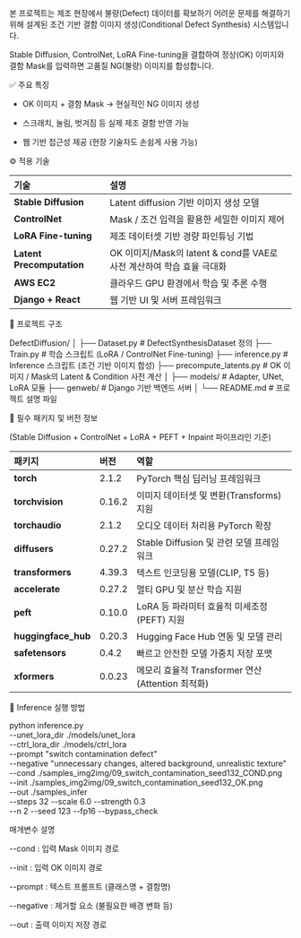 본 프로젝트는 제조 현장에서 불량(Defect) 데이터를 확보하기 어려운 문제를 해결하기 위해 설계된
조건 기반 결함 이미지 생성(Conditional Defect Synthesis) 시스템입니다.

Stable Diffusion, ControlNet, LoRA Fine-tuning을 결합하여
정상(OK) 이미지와 결함 Mask를 입력하면 고품질 NG(불량) 이미지를 합성합니다.

✅ 주요 특징

- OK 이미지 + 결함 Mask → 현실적인 NG 이미지 생성

- 스크래치, 눌림, 벗겨짐 등 실제 제조 결함 반영 가능

- 웹 기반 접근성 제공 (현장 기술자도 손쉽게 사용 가능)


⚙️ 적용 기술

| 기술                        | 설명                                                 |
| :------------------------ | :------------------------------------------------- |
| **Stable Diffusion**      | Latent diffusion 기반 이미지 생성 모델                      |
| **ControlNet**            | Mask / 조건 입력을 활용한 세밀한 이미지 제어                       |
| **LoRA Fine-tuning**      | 제조 데이터셋 기반 경량 파인튜닝 기법                              |
| **Latent Precomputation** | OK 이미지/Mask의 latent & cond를 VAE로 사전 계산하여 학습 효율 극대화 |
| **AWS EC2**               | 클라우드 GPU 환경에서 학습 및 추론 수행                           |
| **Django + React**        | 웹 기반 UI 및 서버 프레임워크                                 |


📁 프로젝트 구조

DefectDiffusion/
│
├── Dataset.py              # DefectSynthesisDataset 정의
├── Train.py                # 학습 스크립트 (LoRA / ControlNet Fine-tuning)
├── inference.py            # Inference 스크립트 (조건 기반 이미지 합성)
├── precompute_latents.py   # OK 이미지 / Mask의 Latent & Condition 사전 계산
│
├── models/                 # Adapter, UNet, LoRA 모듈
├── genweb/                 # Django 기반 백엔드 서버
│
└── README.md               # 프로젝트 설명 파일


🧩 필수 패키지 및 버전 정보

(Stable Diffusion + ControlNet + LoRA + PEFT + Inpaint 파이프라인 기준)

| 패키지                 | 버전     | 역할                                     |
| :------------------ | :----- | :------------------------------------- |
| **torch**           | 2.1.2  | PyTorch 핵심 딥러닝 프레임워크                   |
| **torchvision**     | 0.16.2 | 이미지 데이터셋 및 변환(Transforms) 지원           |
| **torchaudio**      | 2.1.2  | 오디오 데이터 처리용 PyTorch 확장                 |
| **diffusers**       | 0.27.2 | Stable Diffusion 및 관련 모델 프레임워크         |
| **transformers**    | 4.39.3 | 텍스트 인코딩용 모델(CLIP, T5 등)                |
| **accelerate**      | 0.27.2 | 멀티 GPU 및 분산 학습 지원                      |
| **peft**            | 0.10.0 | LoRA 등 파라미터 효율적 미세조정(PEFT) 지원          |
| **huggingface_hub** | 0.20.3 | Hugging Face Hub 연동 및 모델 관리            |
| **safetensors**     | 0.4.2  | 빠르고 안전한 모델 가중치 저장 포맷                   |
| **xformers**        | 0.0.23 | 메모리 효율적 Transformer 연산 (Attention 최적화) |


🧪 Inference 실행 방법

python inference.py \
--unet_lora_dir ./models/unet_lora \
--ctrl_lora_dir ./models/ctrl_lora \
--prompt "switch contamination defect" \
--negative "unnecessary changes, altered background, unrealistic texture" \
--cond ./samples_img2img/09_switch_contamination_seed132_COND.png \
--init ./samples_img2img/09_switch_contamination_seed132_OK.png \
--out ./samples_infer \
--steps 32 --scale 6.0 --strength 0.3 \
--n 2 --seed 123 --fp16 --bypass_check


매개변수 설명

--cond : 입력 Mask 이미지 경로

--init : 입력 OK 이미지 경로

--prompt : 텍스트 프롬프트 (클래스명 + 결함명)

--negative : 제거할 요소 (불필요한 배경 변화 등)

--out : 출력 이미지 저장 경로
